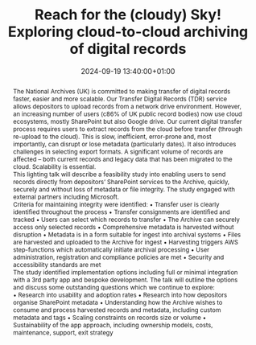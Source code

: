 ---
abstract: "The National Archives (UK) is committed to making transfer of digital records
  faster, easier and more scalable. Our Transfer Digital Records (TDR) service allows
  depositors to upload records from a network drive environment. However, an increasing
  number of users (c86% of UK public record bodies) now use cloud ecosystems, mostly
  SharePoint but also Google drive. Our current digital transfer process requires
  users to extract records from the cloud before transfer (through re-upload to the
  cloud). This is slow, inefficient, error-prone and, most importantly, can disrupt
  or lose metadata (particularly dates). It also introduces challenges in selecting
  export formats. A significant volume of records are affected – both current records
  and legacy data that has been migrated to the cloud. Scalability is essential.\n\nThis
  lighting talk will describe a feasibility study into enabling users to send records
  directly from depositors’ SharePoint services to the Archive, quickly, securely
  and without loss of metadata or file integrity. The study engaged with external
  partners including Microsoft.\n\nCriteria for maintaining integrity were identified:\n•\tTransfer
  user is clearly identified throughout the process\n•\tTransfer consignments are
  identified and tracked\n•\tUsers can select which records to transfer\n•\tThe Archive
  can securely access only selected records\n•\tComprehensive metadata is harvested
  without disruption\n•\tMetadata is in a form suitable for ingest into archival systems\n•\tFiles
  are harvested and uploaded to the Archive for ingest\n•\tHarvesting triggers AWS
  step-functions which automatically initiate archival processing\n•\tUser administration,
  registration and compliance policies are met\n•\tSecurity and accessibility standards
  are met\n\nThe study identified implementation options including full or minimal
  integration with a 3rd party app and bespoke development. The talk will outline
  the options and discuss some outstanding questions which we continue to explore:\n\n•\tResearch
  into usability and adoption rates\n•\tResearch into how depositors organise SharePoint
  metadata\n•\tUnderstanding how the Archive wishes to consume and process harvested
  records and metadata, including custom metadata and tags\n•\tScaling constraints
  on records size or volume\n•\tSustainability of the app approach, including ownership
  models, costs, maintenance, support, exit strategy"
creators:
- Kirsten Arnold
date: 2024-09-19 13:40:00+01:00
document_url: https://zenodo.org/records/13684688
grand_parent: iPRES
institutions: []
keywords:
- metadata standards and implementation
- scaling up
landing_page_url: https://zenodo.org/records/13684688
language: eng
layout: publication
license: UK Open Government Licence v3
notes_url: https://docs.google.com/document/d/1lDWYct0heJztUyK5nOaDaLFRBO-Yx4PXT5URfiK3xZo/edit#heading=h.aar4tupij1po
parent: iPRES 2024
publication_type: lightning talk
size: null
slides_url: https://zenodo.org/records/13684688
source_name: iPRES
stream_url: https://www.archief.vlaanderen.be/archief/records/dossiers/5acb210228ce4315ae650812d056a482329eb83ed2dc42398a51505dc153be81/documents/fac102093df84a8c93031824fad34cd95d7f83fd04574b0884545e07bee9e47f
title: Reach for the (cloudy) Sky! Exploring cloud-to-cloud archiving of digital records
year: 2024
---